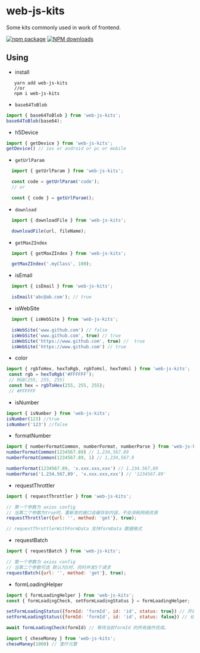 # web-js-kits
Some kits commonly used in work of frontend.

 [![npm package](https://img.shields.io/npm/v/web-js-kits.svg?style=flat-square)](https://www.npmjs.org/package/web-js-kits) 
 [![NPM downloads](http://img.shields.io/npm/dm/web-js-kits.svg?style=flat-square)](http://npmjs.com/web-js-kits)

## Using

* install

```
   yarn add web-js-kits
   //or 
   npm i web-js-kits
```

* `base64ToBlob`

```js
import { base64ToBlob } from 'web-js-kits';
base64ToBlob(base64);
```

* h5Device

```js
import { getDevice } from 'web-js-kits';
getDevice() // ios or android or pc or mobile
```

* `getUrlParam` 

```js
  import { getUrlParam } from 'web-js-kits';

  const code = getUrlParam('code');
  // or

  const { code } = getUrlParam();
```

* `download`

```ts
  import { downloadFile } from 'web-js-kits';

  downloadFile(url, fileName);

```

* `getMaxZIndex`

```ts
  import { getMaxZIndex } from 'web-js-kits';

  getMaxZIndex('.myClass', 100);

```

* isEmail

```ts
  import { isEmail } from 'web-js-kits';

  isEmail('abc@ab.com'); // true

```

* isWebSite

```ts
  import { isWebSite } from 'web-js-kits';

  isWebSite('www.github.com') // false
  isWebSite('www.github.com', true) // true
  isWebSite('https://www.github.com', true) //  true
  isWebSite('https://www.github.com') // true

```

* color

```js
import { rgbToHex, hexToRgb, rgbToHsl, hexToHsl } from 'web-js-kits';
 const rgb = hexToRgb('#FFFFFF');
 // RGB(255, 255, 255)
 const hex = rgbToHex(255, 255, 255);
 // #FFFFFF
```

* isNumber

```js
import { isNumber } from 'web-js-kits';
isNumber(123) //true
isNumber('123') //false
```

* formatNumber

```js
import { numberFormatCommon, numberFormat, numberParse } from 'web-js-kits';
numberFormatCommon(1234567.89) // 1,234,567.89
numberFormatCommon(1234567.89, 1) // 1,234,567.9

numberFormat(1234567.89, 'x.xxx.xxx,xxx') // 1.234.567,89
numberParse('1.234.567,89', 'x.xxx.xxx,xxx') // '1234567.89'
```

* requestThrottler

```js
import { requestThrottler } from 'web-js-kits';

// 第一个参数为 axios config
// 当第二个参数为true时，重新发的接口会缓存到内容，不会消耗网络资源
requestThrottler({url: '', method: 'get'}, true);

// requestThrottlerWithFormData 支持formData 数据格式
```

* requestBatch

```js
import { requestBatch } from 'web-js-kits';

// 第一个参数为 axios config
// 当第二个参数可选 默认为5时，同时并发5个请求
requestBatch({url: '', method: 'get'}, true);
```

* formLoadingHelper

```js
import { formLoadingHelper } from 'web-js-kits';
const { formLoadingCheck, setFormLoadingStatus } = formLoadingHelper;

setFormLoadingStatus({formId: 'formId', id: 'id', status: true}) // 开始执行 id 操作
setFormLoadingStatus({formId: 'formId', id: 'id', status: false}) // 结束执行 id 操作

await formLoadingCheck(formId) // 等待当前formId 的所有操作完成。

```

```js
import { cheseMoney } from 'web-js-kits';
cheseManey(1000) // 壹仟元整
```